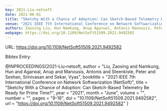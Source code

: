 ```yaml
---
key: 2021-Liu-netsoft
date: 2021-06-01
title: "Sketchy With a Chance of Adoption: Can Sketch-Based Telemetry Be Ready for Prime Time?"
venue: "2021 IEEE 7th International Conference on Network Softwarization (NetSoft)"
authors: Zaoxing Liu, Hun Namkung, Anup Agarwal, Antonis Manousis, Peter Steenkiste, Srinivasan Seshan and Vyas Sekar
webpage: https://doi.org/10.1109/NetSoft51509.2021.9492582
---
```


URL: https://doi.org/10.1109/NetSoft51509.2021.9492582

Bibtex Entry:

@INPROCEEDINGS{2021-Liu-netsoft,
    author = "Liu, Zaoxing and Namkung, Hun and Agarwal, Anup and Manousis, Antonis and Steenkiste, Peter and Seshan, Srinivasan and Sekar, Vyas",
    booktitle = "2021 IEEE 7th International Conference on Network Softwarization (NetSoft)",
    title = "Sketchy With a Chance of Adoption: Can Sketch-Based Telemetry Be Ready for Prime Time?",
    year = "2021",
    month = "June",
    volume = "",
    number = "",
    pages = "9-16",
    doi = "10.1109/NetSoft51509.2021.9492582",
    url = "https://doi.org/10.1109/NetSoft51509.2021.9492582"
}

